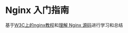 # Nginx 入门指南

基于[W3C上的nginx教程](https://www.w3cschool.cn/nginx/)和[理解 Nginx 源码](https://www.kancloud.cn/digest/understandingnginx/202586)进行学习和总结

